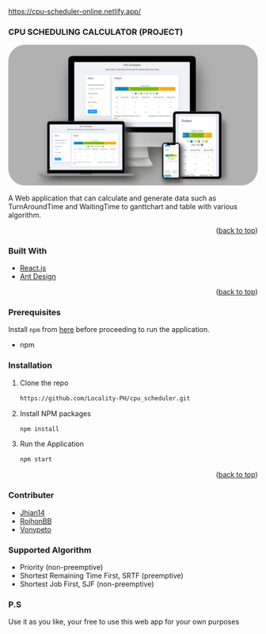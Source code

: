 https://cpu-scheduler-online.netlify.app/


<!-- ABOUT THE PROJECT -->

### CPU SCHEDULING CALCULATOR (PROJECT)

[![process-scheduling-solver](https://raw.githubusercontent.com/Locality-PH/cpu_scheduler/main/src/screenshot/mockup.png)](https://cpu-scheduler-online.netlify.app/)

A Web application that can calculate and generate data such as TurnAroundTime and WaitingTime to ganttchart and table with various algorithm.

<p align="right">(<a href="#top">back to top</a>)</p>


### Built With

* [React.js](https://reactjs.org/)
* [Ant Design](https://ant.design/)

<p align="right">(<a href="#top">back to top</a>)</p>

### Prerequisites

Install `npm` from [here](https://nodejs.org/en/download/) before proceeding to run the application.
* npm

### Installation


1. Clone the repo
   ```sh
   https://github.com/Locality-PH/cpu_scheduler.git
   ```
3. Install NPM packages
   ```sh
   npm install
   ```
4. Run the Application
   ```js
   npm start 
   ```

<p align="right">(<a href="#top">back to top</a>)</p>



<!-- CONTRIBUTING -->

### Contributer

* [ Jhian14](https://github.com/Jhian14) 
* [ RojhonBB](https://github.com/Rojhon) 
* [ Vonypeto](https://github.com/vonypeto) 

### Supported Algorithm


* Priority (non-preemptive)
* Shortest Remaining Time First, SRTF (preemptive)
* Shortest Job First, SJF (non-preemptive)


### P.S
Use it as you like, your free to use this web app for your own purposes


